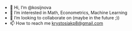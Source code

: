- 👋 Hi, I’m @kosijnova
- 👀 I’m interested in Math, Econometrics, Machine Learning
- 💞️ I’m looking to collaborate on (maybe in the future ;))
- 📫 How to reach me krystosiakp8@gmail.com

<!---
kosijnova/kosijnova is a ✨ special ✨ repository because its `README.md` (this file) appears on your GitHub profile.
You can click the Preview link to take a look at your changes.
--->
